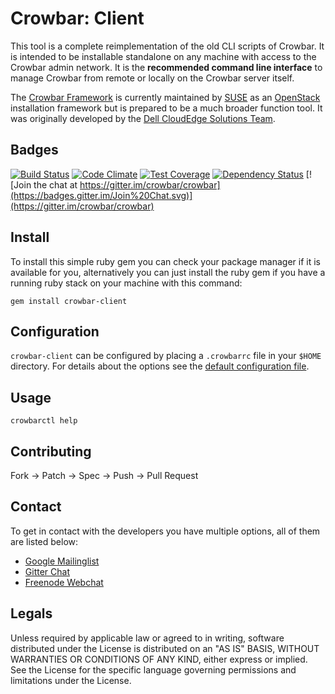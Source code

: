 # Crowbar: Client

This tool is a complete reimplementation of the old CLI scripts of Crowbar.
It is intended to be installable standalone on any machine with access to
the Crowbar admin network. It is the **recommended command line interface** to manage
Crowbar from remote or locally on the Crowbar server itself.

The [Crowbar Framework](https://github.com/crowbar/crowbar) is currently
maintained by [SUSE](http://www.suse.com/) as an [OpenStack](http://openstack.org)
installation framework but is prepared to be a much broader function tool. It
was originally developed by the [Dell CloudEdge Solutions Team](http://dell.com/openstack).

## Badges

[![Build Status](https://secure.travis-ci.org/crowbar/crowbar-client.svg)](https://travis-ci.org/crowbar/crowbar-client)
[![Code Climate](https://codeclimate.com/github/crowbar/crowbar-client.svg)](https://codeclimate.com/github/crowbar/crowbar-client)
[![Test Coverage](https://codeclimate.com/github/crowbar/crowbar-client/badges/coverage.svg)](https://codeclimate.com/github/crowbar/crowbar-client)
[![Dependency Status](https://gemnasium.com/crowbar/crowbar-client.svg)](https://gemnasium.com/crowbar/crowbar-client)
[![Join the chat at https://gitter.im/crowbar/crowbar](https://badges.gitter.im/Join%20Chat.svg)](https://gitter.im/crowbar/crowbar)

## Install

To install this simple ruby gem you can check your package manager if it is
available for you, alternatively you can just install the ruby gem if you have a
running ruby stack on your machine with this command:

```
gem install crowbar-client
```

## Configuration

`crowbar-client` can be configured by placing a `.crowbarrc` file in your `$HOME` directory.
For details about the options see the [default configuration file](config/crowbarrc).

## Usage

```
crowbarctl help
```

## Contributing

Fork -> Patch -> Spec -> Push -> Pull Request

## Contact

To get in contact with the developers you have multiple options, all of them
are listed below:

* [Google Mailinglist](https://groups.google.com/forum/#!forum/crowbar)
* [Gitter Chat](https://gitter.im/crowbar/crowbar)
* [Freenode Webchat](http://webchat.freenode.net/?channels=%23crowbar)

## Legals

Unless required by applicable law or agreed to in writing, software distributed
under the License is distributed on an "AS IS" BASIS, WITHOUT WARRANTIES OR
CONDITIONS OF ANY KIND, either express or implied. See the License for the
specific language governing permissions and limitations under the License.
